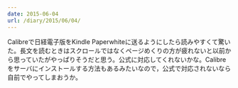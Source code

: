 ```yaml
---
date: 2015-06-04
url: /diary/2015/06/04/
---
```


Calibreで日経電子版をKindle Paperwhiteに送るようにしたら読みやすくて驚いた。長文を読むときはスクロールではなくページめくりの方が疲れないと以前から思っていたがやっぱりそうだと思う。公式に対応してくれないかな。Calibreをサーバにインストールする方法もあるみたいなので，公式で対応されないなら自前でやってしまおうか。